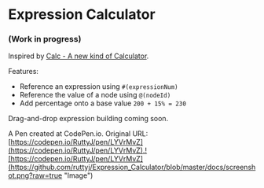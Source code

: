 

# Expression Calculator

### (Work in progress)

Inspired by [Calc - A new kind of Calculator](https://play.google.com/store/apps/details?id=mobi.appplus.calculator.plus). 


Features:
 - Reference an expression using `#(expressionNum)`
 - Reference the value of a node using `@(nodeId)`
 - Add percentage onto a base value `200 + 15% = 230`


Drag-and-drop expression building coming soon.

 A Pen created at CodePen.io. Original URL: [https://codepen.io/RuttyJ/pen/LYVrMvZ](https://codepen.io/RuttyJ/pen/LYVrMvZ).![https://codepen.io/RuttyJ/pen/LYVrMvZ](https://github.com/ruttyj/Expression_Calculator/blob/master/docs/screenshot.png?raw=true "Image")
